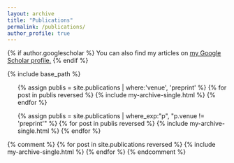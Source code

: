 ```yaml
---
layout: archive
title: "Publications"
permalink: /publications/
author_profile: true
---
```


{% if author.googlescholar %}
  You can also find my articles on <u><a href="{{author.googlescholar}}">my Google Scholar profile</a>.</u>
{% endif %}

{% include base_path %}


<ol reversed>
  {% assign publis = site.publications | where:'venue', 'preprint' %}
  {% for post in publis reversed %}
    {% include my-archive-single.html %}
  {% endfor %}

  {% assign publis = site.publications | where_exp:"p", "p.venue != 'preprint'" %}
  {% for post in publis reversed %}
    {% include my-archive-single.html %}
  {% endfor %}
</ol>

{% comment %}
{% for post in site.publications reversed %}
  {% include my-archive-single.html %}
{% endfor %}
{% endcomment %}
